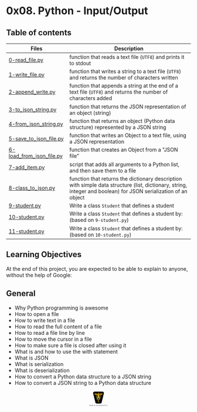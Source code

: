 # 0x08. Python - Input/Output

## Table of contents

| Files                                                                                                                                                                   | Description                                                                                                                                                     |
| ----------------------------------------------------------------------------------------------------------------------------------------------------------------------- | --------------------------------------------------------------------------------------------------------------------------------------------------------------- |
| [0-read_file.py](https://github.com/ronroeandassociates/holbertonschool-higher_level_programming/blob/main/0x0B-python-input_output/0-read_file.py)                     | function that reads a text file (`UTF8`) and prints it to stdout                                                                                                |
| [1-write_file.py](https://github.com/ronroeandassociates/holbertonschool-higher_level_programming/blob/main/0x0B-python-input_output/1-write_file.py)                   | function that writes a string to a text file (`UTF8`) and returns the number of characters written                                                              |
| [2-append_write.py](https://github.com/ronroeandassociates/holbertonschool-higher_level_programming/blob/main/0x0B-python-input_output/2-append_write.py)               | function that appends a string at the end of a text file (`UTF8`) and returns the number of characters added                                                    |
| [3-to_json_string.py](https://github.com/ronroeandassociates/holbertonschool-higher_level_programming/blob/main/0x0B-python-input_output/3-to_json_string.py)           | function that returns the JSON representation of an object (string)                                                                                             |
| [4-from_json_string.py](https://github.com/ronroeandassociates/holbertonschool-higher_level_programming/blob/main/0x0B-python-input_output/4-from_json_string.py)       | function that returns an object (Python data structure) represented by a JSON string                                                                            |
| [5-save_to_json_file.py](https://github.com/ronroeandassociates/holbertonschool-higher_level_programming/blob/main/0x0B-python-input_output/5-save_to_json_file.py)     | function that writes an Object to a text file, using a JSON representation                                                                                      |
| [6-load_from_json_file.py](https://github.com/ronroeandassociates/holbertonschool-higher_level_programming/blob/main/0x0B-python-input_output/6-load_from_json_file.py) | function that creates an Object from a "JSON file"                                                                                                              |
| [7-add_item.py](https://github.com/ronroeandassociates/holbertonschool-higher_level_programming/blob/main/0x0B-python-input_output/7-add_item.py)                       | script that adds all arguments to a Python list, and then save them to a file                                                                                   |
| [8-class_to_json.py](https://github.com/ronroeandassociates/holbertonschool-higher_level_programming/blob/main/0x0B-python-input_output/8-class_to_json.py)             | function that returns the dictionary description with simple data structure (list, dictionary, string, integer and boolean) for JSON serialization of an object |
| [9-student.py](https://github.com/ronroeandassociates/holbertonschool-higher_level_programming/blob/main/0x0B-python-input_output/9-student.py)                         | Write a class `Student` that defines a student                                                                                                                  |
| [10-student.py](https://github.com/ronroeandassociates/holbertonschool-higher_level_programming/blob/main/0x0B-python-input_output/10-student.py)                       | Write a class `Student` that defines a student by: (based on `9-student.py`)                                                                                    |
| [11-student.py](https://github.com/ronroeandassociates/holbertonschool-higher_level_programming/blob/main/0x0B-python-input_output/11-student.py)                       | Write a class `Student` that defines a student by: (based on `10-student.py`)                                                                                   |

## Learning Objectives

At the end of this project, you are expected to be able to explain to anyone, without the help of Google:

## General

- Why Python programming is awesome
- How to open a file
- How to write text in a file
- How to read the full content of a file
- How to read a file line by line
- How to move the cursor in a file
- How to make sure a file is closed after using it
- What is and how to use the with statement
- What is JSON
- What is serialization
- What is deserialization
- How to convert a Python data structure to a JSON string
- How to convert a JSON string to a Python data structure

<p align="center">
<img src="/images/roeHR-01.png" width=10% height=10%>
</p>
